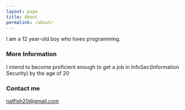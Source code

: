 ```yaml
---
layout: page
title: About
permalink: /about/
---
```


I am a 12 year-old boy who loves programming.

### More Information

I intend to become proficient enough to get a job in InfoSec(Information Security) by the age of 20

### Contact me

[natfish20@gmail.com](mailto:natfish20@gmail.com)
